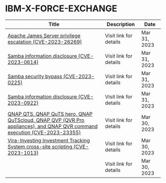 

# IBM-X-FORCE-EXCHANGE

 |Title|Description|Date|
 |---|---|---|
 |[Apache James Server privilege escalation (CVE-2023-26269)](https://exchange.xforce.ibmcloud.com/activity/list?filter=Vulnerabilities)|Visit link for details|Mar 31, 2023|
 |[Samba information disclosure (CVE-2023-0614)](https://exchange.xforce.ibmcloud.com/activity/list?filter=Vulnerabilities)|Visit link for details|Mar 31, 2023|
 |[Samba security bypass (CVE-2023-0225)](https://exchange.xforce.ibmcloud.com/activity/list?filter=Vulnerabilities)|Visit link for details|Mar 31, 2023|
 |[Samba information disclosure (CVE-2023-0922)](https://exchange.xforce.ibmcloud.com/activity/list?filter=Vulnerabilities)|Visit link for details|Mar 31, 2023|
 |[QNAP QTS, QNAP QuTS hero, QNAP QuTScloud, QNAP QVP (QVR Pro appliances), and QNAP QVR command execution (CVE-2023-23355)](https://exchange.xforce.ibmcloud.com/activity/list?filter=Vulnerabilities)|Visit link for details|Mar 30, 2023|
 |[Vira-Investing Investment Tracking System cross-site scripting (CVE-2023-1013)](https://exchange.xforce.ibmcloud.com/activity/list?filter=Vulnerabilities)|Visit link for details|Mar 30, 2023|
 |[](https://exchange.xforce.ibmcloud.com/activity/list?filter=Vulnerabilities)|Visit link for details|Mar 30, 2023|
 